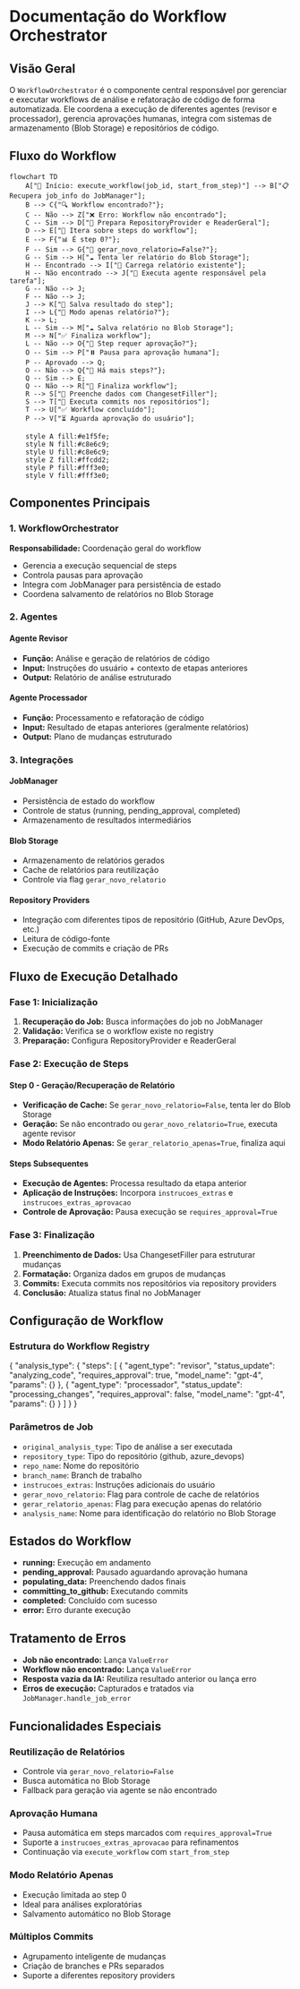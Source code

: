 # Documentação do Workflow Orchestrator

## Visão Geral

O `WorkflowOrchestrator` é o componente central responsável por gerenciar e executar workflows de análise e refatoração de código de forma automatizada. Ele coordena a execução de diferentes agentes (revisor e processador), gerencia aprovações humanas, integra com sistemas de armazenamento (Blob Storage) e repositórios de código.

## Fluxo do Workflow

```mermaid
flowchart TD
    A["🚀 Início: execute_workflow(job_id, start_from_step)"] --> B["📋 Recupera job_info do JobManager"];
    B --> C{"🔍 Workflow encontrado?"};
    C -- Não --> Z["❌ Erro: Workflow não encontrado"];
    C -- Sim --> D["🔧 Prepara RepositoryProvider e ReaderGeral"];
    D --> E["🔄 Itera sobre steps do workflow"];
    E --> F{"📊 É step 0?"};
    F -- Sim --> G{"🔄 gerar_novo_relatorio=False?"};
    G -- Sim --> H["☁️ Tenta ler relatório do Blob Storage"];
    H -- Encontrado --> I["📄 Carrega relatório existente"];
    H -- Não encontrado --> J["🤖 Executa agente responsável pela tarefa"];
    G -- Não --> J;
    F -- Não --> J;
    J --> K["💾 Salva resultado do step"];
    I --> L{"📝 Modo apenas relatório?"};
    K --> L;
    L -- Sim --> M["☁️ Salva relatório no Blob Storage"];
    M --> N["✅ Finaliza workflow"];
    L -- Não --> O{"👤 Step requer aprovação?"};
    O -- Sim --> P["⏸️ Pausa para aprovação humana"];
    P -- Aprovado --> Q;
    O -- Não --> Q{"🔄 Há mais steps?"};
    Q -- Sim --> E;
    Q -- Não --> R["🔧 Finaliza workflow"];
    R --> S["📝 Preenche dados com ChangesetFiller"];
    S --> T["🔀 Executa commits nos repositórios"];
    T --> U["✅ Workflow concluído"];
    P --> V["⏳ Aguarda aprovação do usuário"];
    
    style A fill:#e1f5fe;
    style N fill:#c8e6c9;
    style U fill:#c8e6c9;
    style Z fill:#ffcdd2;
    style P fill:#fff3e0;
    style V fill:#fff3e0;
```
## Componentes Principais

### 1. WorkflowOrchestrator
**Responsabilidade:** Coordenação geral do workflow
- Gerencia a execução sequencial de steps
- Controla pausas para aprovação
- Integra com JobManager para persistência de estado
- Coordena salvamento de relatórios no Blob Storage

### 2. Agentes

#### Agente Revisor
- **Função:** Análise e geração de relatórios de código
- **Input:** Instruções do usuário + contexto de etapas anteriores
- **Output:** Relatório de análise estruturado

#### Agente Processador
- **Função:** Processamento e refatoração de código
- **Input:** Resultado de etapas anteriores (geralmente relatórios)
- **Output:** Plano de mudanças estruturado

### 3. Integrações

#### JobManager
- Persistência de estado do workflow
- Controle de status (running, pending_approval, completed)
- Armazenamento de resultados intermediários

#### Blob Storage
- Armazenamento de relatórios gerados
- Cache de relatórios para reutilização
- Controle via flag `gerar_novo_relatorio`

#### Repository Providers
- Integração com diferentes tipos de repositório (GitHub, Azure DevOps, etc.)
- Leitura de código-fonte
- Execução de commits e criação de PRs

## Fluxo de Execução Detalhado

### Fase 1: Inicialização
1. **Recuperação do Job:** Busca informações do job no JobManager
2. **Validação:** Verifica se o workflow existe no registry
3. **Preparação:** Configura RepositoryProvider e ReaderGeral

### Fase 2: Execução de Steps

#### Step 0 - Geração/Recuperação de Relatório
- **Verificação de Cache:** Se `gerar_novo_relatorio=False`, tenta ler do Blob Storage
- **Geração:** Se não encontrado ou `gerar_novo_relatorio=True`, executa agente revisor
- **Modo Relatório Apenas:** Se `gerar_relatorio_apenas=True`, finaliza aqui

#### Steps Subsequentes
- **Execução de Agentes:** Processa resultado da etapa anterior
- **Aplicação de Instruções:** Incorpora `instrucoes_extras` e `instrucoes_extras_aprovacao`
- **Controle de Aprovação:** Pausa execução se `requires_approval=True`

### Fase 3: Finalização
1. **Preenchimento de Dados:** Usa ChangesetFiller para estruturar mudanças
2. **Formatação:** Organiza dados em grupos de mudanças
3. **Commits:** Executa commits nos repositórios via repository providers
4. **Conclusão:** Atualiza status final no JobManager

## Configuração de Workflow

### Estrutura do Workflow Registry

{
  "analysis_type": {
    "steps": [
      {
        "agent_type": "revisor",
        "status_update": "analyzing_code",
        "requires_approval": true,
        "model_name": "gpt-4",
        "params": {}
      },
      {
        "agent_type": "processador",
        "status_update": "processing_changes",
        "requires_approval": false,
        "model_name": "gpt-4",
        "params": {}
      }
    ]
  }
}


### Parâmetros de Job
- `original_analysis_type`: Tipo de análise a ser executada
- `repository_type`: Tipo do repositório (github, azure_devops)
- `repo_name`: Nome do repositório
- `branch_name`: Branch de trabalho
- `instrucoes_extras`: Instruções adicionais do usuário
- `gerar_novo_relatorio`: Flag para controle de cache de relatórios
- `gerar_relatorio_apenas`: Flag para execução apenas do relatório
- `analysis_name`: Nome para identificação do relatório no Blob Storage

## Estados do Workflow

- **running:** Execução em andamento
- **pending_approval:** Pausado aguardando aprovação humana
- **populating_data:** Preenchendo dados finais
- **committing_to_github:** Executando commits
- **completed:** Concluído com sucesso
- **error:** Erro durante execução

## Tratamento de Erros

- **Job não encontrado:** Lança `ValueError`
- **Workflow não encontrado:** Lança `ValueError`
- **Resposta vazia da IA:** Reutiliza resultado anterior ou lança erro
- **Erros de execução:** Capturados e tratados via `JobManager.handle_job_error`

## Funcionalidades Especiais

### Reutilização de Relatórios
- Controle via `gerar_novo_relatorio=False`
- Busca automática no Blob Storage
- Fallback para geração via agente se não encontrado

### Aprovação Humana
- Pausa automática em steps marcados com `requires_approval=True`
- Suporte a `instrucoes_extras_aprovacao` para refinamentos
- Continuação via `execute_workflow` com `start_from_step`

### Modo Relatório Apenas
- Execução limitada ao step 0
- Ideal para análises exploratórias
- Salvamento automático no Blob Storage

### Múltiplos Commits
- Agrupamento inteligente de mudanças
- Criação de branches e PRs separados
- Suporte a diferentes repository providers
